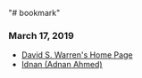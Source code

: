 "# bookmark"

### March 17, 2019 
- [David S. Warren's Home Page](http://www3.cs.stonybrook.edu/~warren/) 
- [Idnan (Adnan Ahmed)](https://github.com/idnan) 
